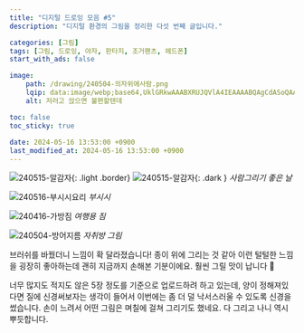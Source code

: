 ```yaml
---
title: "디지털 드로잉 모음 #5"
description: "디지털 환경의 그림을 정리한 다섯 번째 글입니다."

categories: [그림]
tags: [그림, 드로잉, 야자, 판타지, 조거팬츠, 헤드폰]
start_with_ads: false

image:
    path: /drawing/240504-의자위에사람.png
    lqip: data:image/webp;base64,UklGRkwAAABXRUJQVlA4IEAAAABQAgCdASoQAAgAAgA0JbACdLoAAw99mbC/OgAA/vnFT4pLmuNFoQjBo6mMbdQjhxXXeNsH3/zPWe22e+TocAAA
    alt: 저러고 앉으면 불편할텐데

toc: false
toc_sticky: true
 
date: 2024-05-16 13:53:00 +0900
last_modified_at: 2024-05-16 13:53:00 +0900
---
```


![240515-알감자](/drawing/240515-알감자.png){: .light .border}
![240515-알감자](/drawing/240515-알감자.png){: .dark }
_사람그리기 좋은 날_

![240516-부시시요리](/drawing/240516-부시시요리.png)
_부시시_

![240416-가방짐](/drawing/240416-가방짐.png)
_여행용 짐_

![240504-방어지름](/drawing/240504-방어지름.png)
_자취방 그림_

브러쉬를 바꿨더니 느낌이 확 달라졌습니다! 종이 위에 그리는 것 같아 이런 털털한 느낌을 굉장히 좋아하는데 괜히 지금까지 손해본 기분이에요. 훨씬 그릴 맛이 납니다 🥰

너무 많지도 적지도 않은 5장 정도를 기준으로 업로드하려 하고 있는데, 양이 정해져있다면 질에 신경써보자는 생각이 들어서 이번에는 좀 더 덜 낙서스러울 수 있도록 신경을 썼습니다. 손이 느려서 어떤 그림은 며칠에 걸쳐 그리기도 했네요. 다 그리고 나니 역시 뿌듯합니다.